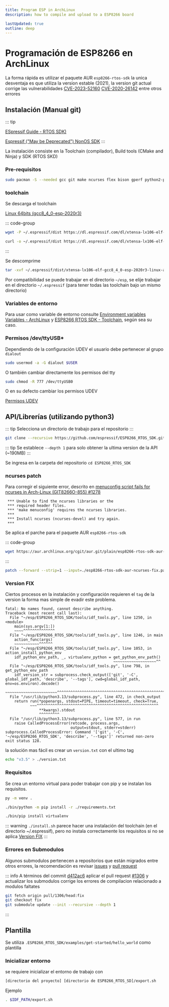 ```yaml
---
title: Program ESP in ArchLinux
description: how to compile and upload to a ESP8266 board

lastUpdated: true
outline: deep
---
```


# Programación de ESP8266 en ArchLinux

La forma rápida es utilizar el paquete AUR `esp8266-rtos-sdk` la unica desventaja es que utiliza la version estable (2021), la version git actual corrige las vulnerabilidades [CVE-2023-52160](https://github.com/advisories/GHSA-hj6q-jrf5-2pm3) [CVE-2020-26142](https://github.com/advisories/GHSA-f2g3-x645-4qw2) entre otros errores

## Instalación (Manual git)

::: tip

[ESpressif Guide - RTOS SDK)](https://docs.espressif.com/projects/esp8266-rtos-sdk/en/latest/get-started/index.html)

[Espressif ("May be Deprecated") NonOS SDK](https://github.com/espressif/ESP8266_NONOS_SDK/tree/master)
:::

La instalación consiste en la Toolchain (compilador), Build tools (CMake and Ninja) y SDK (RTOS SKD)


### Pre-requisitos

<div class='console'>

```bash
sudo pacman -S --needed gcc git make ncurses flex bison gperf python2-pyserial python python-click python-cryptography python-future python-pyelftools python-pyparsing python-pyserial
```

</div>

### toolchain

Se descarga el toolchain 

[Linux 64bits (gcc8_4_0-esp-2020r3)](https://dl.espressif.com/dl/xtensa-lx106-elf-gcc8_4_0-esp-2020r3-linux-amd64.tar.gz)

<div class='console'>

::: code-group

```bash [wget]
wget -P ~/.espressif/dist https://dl.espressif.com/dl/xtensa-lx106-elf-gcc8_4_0-esp-2020r3-linux-amd64.tar.gz
```

```bash [curl]
curl -o ~/.espressif/dist https://dl.espressif.com/dl/xtensa-lx106-elf-gcc8_4_0-esp-2020r3-linux-amd64.tar.gz
```

:::

Se descomprime

```bash
tar -xvf ~/.espressif/dist/xtensa-lx106-elf-gcc8_4_0-esp-2020r3-linux-amd64.tar.gz -C ~/.espressif/tools
```

</div>

Por compatibilidad se puede trabajar en el directorio `~/esp`, se elije trabajar en el directorio `~/.espressif` (para tener todas las toolchain bajo un mismo directorio)

### Variables de entorno

Para usar como variable de entorno consulte [Environment variables Variables - ArchLinux](https://wiki.archlinux.org/title/Environment_variables) y [ESP8266 RTOS SDK - Toolchain](https://docs.espressif.com/projects/esp8266-rtos-sdk/en/latest/get-started/linux-setup.html#toolchain-setup), según sea su caso.

### Permisos /dev/ttyUSB*

Dependiendo de la configuración UDEV el usuario debe pertenecer al grupo `dialout`

<div class='console'>

```bash
sudo usermod -a -G dialout $USER
```

O también cambiar directamente los permisos del tty

```bash
sudo chmod -R 777 /dev/ttyUSB0
```

</div>

O en su defecto cambiar los permisos UDEV

[Permisos UDEV](./installation_AVR#permisos-udev)

## API/Librerías (utilizando python3)

::: tip
Selecciona un directorio de trabajo para el repositorio
:::

<div class='console'>

```bash
git clone --recursive https://github.com/espressif/ESP8266_RTOS_SDK.git --depth 1
```

::: tip
Se establece `--depth 1` para solo obtener la ultima version de la API (~190MB)
:::

Se ingresa en la carpeta del repositorio `cd ESP8266_RTOS_SDK`

### ncurses patch

Para corregir el siguiente error, descrito en [menuconfig script fails for ncurses in Arch-Linux (GIT8266O-855) #1278](https://github.com/espressif/ESP8266_RTOS_SDK/issues/1278)

```
 *** Unable to find the ncurses libraries or the
 *** required header files.
 *** 'make menuconfig' requires the ncurses libraries.
 *** 
 *** Install ncurses (ncurses-devel) and try again.
 *** 
```

Se aplica el parche para el paquete AUR `esp8266-rtos-sdk`

::: code-group

```bash [wget]
wget https://aur.archlinux.org/cgit/aur.git/plain/esp8266-rtos-sdk-aur-ncurses-fix.patch?h=esp8266-rtos-sdk -O esp8266-rtos-sdk-aur-ncurses-fix.patch
```

:::

``` bash
patch --forward --strip=1 --input=./esp8266-rtos-sdk-aur-ncurses-fix.patch
```

### Version FIX

Ciertos procesos en la instalación y configuración requieren el `tag` de la version la forma mas simple de evadir este problema.

```
fatal: No names found, cannot describe anything.
Traceback (most recent call last):
  File "~/esp/ESP8266_RTOS_SDK/tools/idf_tools.py", line 1250, in <module>
    main(sys.argv[1:])
    ~~~~^^^^^^^^^^^^^^
  File "~/esp/ESP8266_RTOS_SDK/tools/idf_tools.py", line 1246, in main
    action_func(args)
    ~~~~~~~~~~~^^^^^^
  File "~/esp/ESP8266_RTOS_SDK/tools/idf_tools.py", line 1053, in action_install_python_env
    idf_python_env_path, _, virtualenv_python = get_python_env_path()
                                                ~~~~~~~~~~~~~~~~~~~^^
  File "~/esp/ESP8266_RTOS_SDK/tools/idf_tools.py", line 798, in get_python_env_path
    idf_version_str = subprocess.check_output(['git', '-C', global_idf_path, 'describe', '--tags'], cwd=global_idf_path, env=os.environ).decode()
                      ~~~~~~~~~~~~~~~~~~~~~~~^^^^^^^^^^^^^^^^^^^^^^^^^^^^^^^^^^^^^^^^^^^^^^^^^^^^^^^^^^^^^^^^^^^^^^^^^^^^^^^^^^^^^^^^^^^
  File "/usr/lib/python3.13/subprocess.py", line 472, in check_output
    return run(*popenargs, stdout=PIPE, timeout=timeout, check=True,
           ~~~^^^^^^^^^^^^^^^^^^^^^^^^^^^^^^^^^^^^^^^^^^^^^^^^^^^^^^
               **kwargs).stdout
               ^^^^^^^^^
  File "/usr/lib/python3.13/subprocess.py", line 577, in run
    raise CalledProcessError(retcode, process.args,
                             output=stdout, stderr=stderr)
subprocess.CalledProcessError: Command '['git', '-C', '~/esp/ESP8266_RTOS_SDK', 'describe', '--tags']' returned non-zero exit status 128.
```

la solución mas fácil es crear un `version.txt` con el ultimo tag

```bash
echo "v3.5" > ./version.txt 
```

### Requisitos

Se crea un entorno virtual para poder trabajar con pip y se instalan los requisitos.

```bash
py -m venv .  
```

```bash
./bin/python -m pip install -r ./requirements.txt   
```

```bash
./bin/pip install virtualenv
```

::: warning
`./install.sh` parece hacer una instalación del toolchain (en el directorio ~/.espressif), pero no instala correctamente los requisitos si no se aplica [Version FIX](./installation_ESP8266#version-fix)
:::

</div>

### Errores en Submodulos

Algunos submodulos pertenecen a repositorios que están migrados entre otros errores, la recomendación es revisar [issues](https://github.com/espressif/ESP8266_RTOS_SDK/issues) y [pull request](https://github.com/espressif/ESP8266_RTOS_SDK/pulls)

::: info
A términos del commit [d412ac6](https://github.com/espressif/ESP8266_RTOS_SDK/commit/d412ac601befc4dd024d2d2adcfaa319c7463e36) aplicar el pull request [#1306](https://github.com/espressif/ESP8266_RTOS_SDK/pull/1306) y actualizar los submodulos corrige los errores de compilacion relacionado a modulos faltates

```bash
git fetch origin pull/1306/head:fix  
git checkout fix
git submodule update --init --recursive --depth 1 
```
:::

## Plantilla

Se utiliza `.ESP8266_RTOS_SDK/examples/get-started/hello_world` como plantilla

### Inicializar entorno

se requiere inicializar el entorno de trabajo con

<div class='console'>

```bash
[directorio del proyecto] [directorio de ESP8266_RTOS_SD]/export.sh
```

Ejemplo

```bash
. $IDF_PATH/export.sh
```

</div>